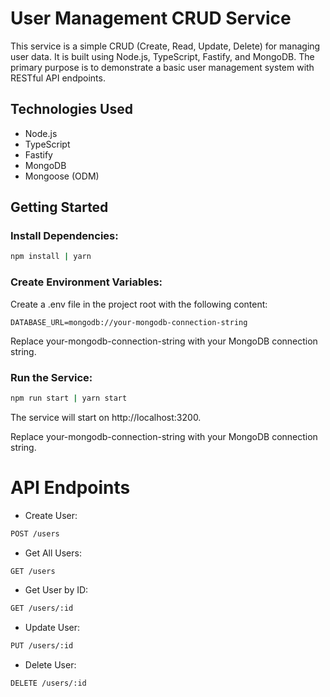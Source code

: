 # User Management CRUD Service

This service is a simple CRUD (Create, Read, Update, Delete) for managing user data. It is built using Node.js, TypeScript, Fastify, and MongoDB. The primary purpose is to demonstrate a basic user management system with RESTful API endpoints.

## Technologies Used

- Node.js
- TypeScript
- Fastify
- MongoDB
- Mongoose (ODM)

## Getting Started

### Install Dependencies:

```bash
npm install | yarn
```

### Create Environment Variables:

Create a .env file in the project root with the following content:

```env
DATABASE_URL=mongodb://your-mongodb-connection-string
```

Replace your-mongodb-connection-string with your MongoDB connection string.

### Run the Service:

```bash
npm run start | yarn start
```

The service will start on http://localhost:3200.


Replace your-mongodb-connection-string with your MongoDB connection string.

# API Endpoints

- Create User:
```bash
POST /users
```

- Get All Users:
```bash
GET /users
```

- Get User by ID:
```bash
GET /users/:id
```

- Update User:
```bash
PUT /users/:id
```

- Delete User:
```bash
DELETE /users/:id
```
